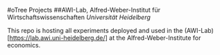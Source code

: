 #oTree Projects
##AWI-Lab, Alfred-Weber-Institut für Wirtschaftswissenschaften
_Universität Heidelberg_

This repo is hosting all experiments deployed and used in the (AWI-Lab)[https://lab.awi.uni-heidelberg.de/] at the Alfred-Weber-Institute for economics.

